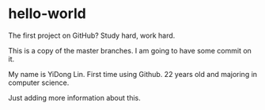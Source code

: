 # hello-world
The first project on GitHub? Study hard, work hard.

This is a copy of the master branches. I am going to have some commit on it.

My name is YiDong Lin. First time using Github. 22 years old and majoring in computer science. 

Just adding more information about this.


